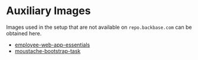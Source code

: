 # Auxiliary Images

Images used in the setup that are not available on `repo.backbase.com` can be obtained here.

- [employee-web-app-essentials](employee-web-app-essentials)
- [moustache-bootstrap-task](moustache-bootstrap-task)

